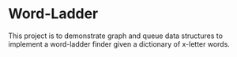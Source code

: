 # Word-Ladder
This project is to demonstrate graph and queue data structures to implement a word-ladder finder given a dictionary
of x-letter words. 
